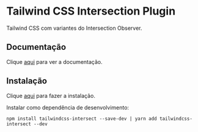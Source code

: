 # Tailwind CSS Intersection Plugin

Tailwind CSS com variantes do Intersection Observer.

## Documentação

Clique [aqui](https://github.com/heidkaemper/tailwindcss-intersect) para ver a documentação.

## Instalação

Clique [aqui](https://www.npmjs.com/package/tailwindcss-intersect) para fazer a instalação.

Instalar como dependência de desenvolvimento:

```
npm install tailwindcss-intersect --save-dev | yarn add tailwindcss-intersect --dev
```